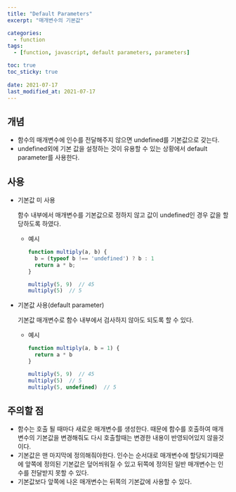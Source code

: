 ```yaml
---
title: "Default Parameters"
excerpt: "매개변수의 기본값"

categories:
  - function
tags:
  - [function, javascript, default parameters, parameters]

toc: true
toc_sticky: true
 
date: 2021-07-17
last_modified_at: 2021-07-17
---
```


## 개념

- 함수의 매개변수에 인수를 전달해주지 않으면 undefined를 기본값으로 갖는다.
- undefined외에 기본 값을 설정하는 것이 유용할 수 있는 상황에서 default parameter를 사용한다.

## 사용

- 기본값 미 사용
    
  함수 내부에서 매개변수를 기본값으로 정하지 않고 값이 undefined인 경우 값을 할당하도록 하였다.
  
  - 예시
    ```jsx
    function multiply(a, b) {
      b = (typeof b !== 'undefined') ? b : 1
      return a * b;
    }
    
    multiply(5, 9)  // 45
    multiply(5)  // 5
    ```
        

- 기본값 사용(default parameter)
    
  기본값 매개변수로 함수 내부에서 검사하지 않아도 되도록 할 수 있다.

  - 예시
    ```jsx
    function multiply(a, b = 1) {
      return a * b
    }
    
    multiply(5, 9)  // 45
    multiply(5)  // 5
    multiply(5, undefined)  // 5
    ```
      
  <!-- - type은 javascript에 의해 임의로 변경될 수 있다.
    ```jsx
    function type(num = 1) {
      console.log(typeof num);
      console.log(num);
    }
    
    type()            // 'number'  1
    type(undefined)   // 'number'  1
    
    type('')          // 'string'  ''
    type(null)        // 'object'  null
    ``` -->
        

## 주의할 점

<!-- [기본값 매개변수 - JavaScript | MDN](https://developer.mozilla.org/ko/docs/Web/JavaScript/Reference/Functions/Default_parameters#%ED%98%B8%EC%B6%9C_%EC%8B%9C_%ED%8F%89%EA%B0%80) -->

- 함수는 호출 될 때마다 새로운 매개변수를 생성한다. 때문에 함수를 호출하여 매개변수의 기본값을 변경해줘도 다시 호출할때는 변경한 내용이 반영되어있지 않을것이다.
- 기본값은 맨 마지막에 정의해줘야한다. 인수는 순서대로 매개변수에 할당되기때문에 앞쪽에 정의된 기본값은 덮어씌워질 수 있고 뒤쪽에 정의된 일반 매개변수는 인수를 전달받지 못할 수 있다.
- 기본값보다 앞쪽에 나온 매개변수는 뒤쪽의 기본값에 사용할 수 있다.

<!-- - MDN에서 이런 예제를 다뤘다. -->

<!-- ```jsx
function go() {
  return ':P';
}

function withDefaults(
  a,
  b = 5,
  c = b,
  d = go(),
  e = this,
  f = arguments,
  g = this.value
) {
  return [a, b, c, d, e, f, g];
}

withDefaults.call({ value: '=^_^=' });   // [undefined, 5, 5, ":P", {value:"=^_^="}, arguments, "=^_^="]

function withoutDefaults(a, b, c, d, e, f, g) {
  switch (arguments.length) {
    case 0:
      a;
    case 1:
      b = 5;
    case 2:
      c = b;
    case 3:
      d = go();
    case 4:
      e = this;
    case 5:
      f = arguments;
    case 6:
      g = this.value;
    default:
  }
  return [a, b, c, d, e, f, g];
}

withoutDefaults.call({ value: '=^_^=' });   // [undefined, 5, 5, ":P", {value:"=^_^="}, arguments, "=^_^="]

``` -->